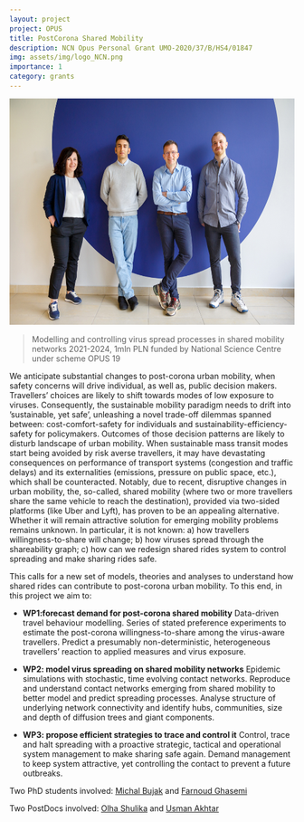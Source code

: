 ```yaml
---
layout: project
project: OPUS
title: PostCorona Shared Mobility
description: NCN Opus Personal Grant UMO-2020/37/B/HS4/01847 
img: assets/img/logo_NCN.png
importance: 1
category: grants
---
```


<p align="center">
<img src="/./assets/img/p_opus/opus.jpg" alt="drawing" height="400"/>
</p>

> Modelling and controlling virus spread processes in shared mobility networks 2021-2024, 1mln PLN funded by National Science Centre under scheme OPUS 19

We anticipate substantial changes to post-corona urban mobility, when safety concerns will drive individual, as well as, public decision makers. Travellers’ choices are likely to shift towards modes of low exposure to viruses. Consequently, the sustainable mobility paradigm needs to drift into ’sustainable, yet safe’, unleashing a novel trade-off dilemmas spanned between: cost-comfort-safety for individuals and sustainability-efficiency-safety for policymakers. Outcomes of those decision patterns are likely to disturb landscape of urban mobility. When sustainable mass transit modes start being avoided by risk averse travellers, it may have devastating consequences on performance of transport systems (congestion and traffic delays) and its externalities (emissions, pressure on public space, etc.), which shall be counteracted. Notably, due to recent, disruptive changes in urban mobility, the, so-called, shared mobility (where two or more travellers share the same vehicle to reach the destination), provided via two-sided platforms (like Uber and Lyft), has proven to be an appealing alternative. Whether it will remain attractive solution for emerging mobility problems remains unknown. In particular, it is not known: 
a) how travellers willingness-to-share will change;
b) how viruses spread through the shareability graph;
c) how can we redesign shared rides system to control spreading and make sharing rides safe. 

This calls for a new set of models, theories and analyses to understand how shared rides can contribute to post-corona urban mobility. To this end, in this project we aim to:

* **WP1:forecast demand for post-corona shared mobility**   Data-driven travel behaviour modelling. Series of stated preference experiments to estimate the post-corona willingness-to-share among the virus-aware travellers. Predict a presumably non-deterministic, heterogeneous travellers’ reaction to applied measures and virus exposure.

* **WP2: model virus spreading on shared mobility networks**   Epidemic simulations with stochastic, time evolving contact networks. Reproduce and understand contact networks emerging from shared mobility to better model and predict spreading processes. Analyse structure of underlying network connectivity and identify hubs, communities, size and depth of diffusion trees and giant components.

* **WP3: propose efficient strategies to trace and control it**   Control, trace and halt spreading with a proactive strategic, tactical and operational system management to make sharing safe again. Demand management to keep system attractive, yet controlling the contact to prevent a future outbreaks.

Two PhD students involved: <a href="/research/michal_bujak">Michal Bujak</a> and <a href="/research/farnoud_ghasemi">Farnoud Ghasemi</a>

Two PostDocs involved: <a href="/research/olha_shulika">Olha Shulika</a> and <a href="/research/usman_akhtar">Usman Akhtar</a>
